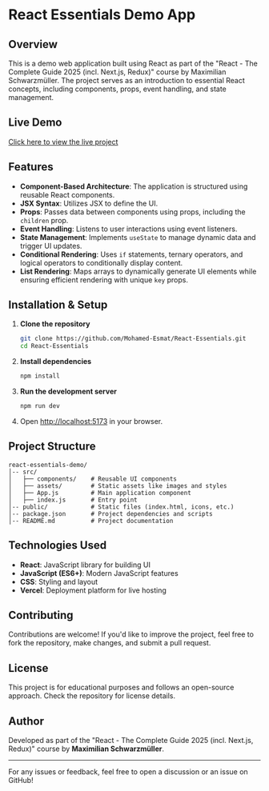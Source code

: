 # React Essentials Demo App

## Overview
This is a demo web application built using React as part of the "React - The Complete Guide 2025 (incl. Next.js, Redux)" course by Maximilian Schwarzmüller. The project serves as an introduction to essential React concepts, including components, props, event handling, and state management.

## Live Demo
[Click here to view the live project](https://react-essentials-esmat-flame.vercel.app/)

## Features
- **Component-Based Architecture**: The application is structured using reusable React components.
- **JSX Syntax**: Utilizes JSX to define the UI.
- **Props**: Passes data between components using props, including the `children` prop.
- **Event Handling**: Listens to user interactions using event listeners.
- **State Management**: Implements `useState` to manage dynamic data and trigger UI updates.
- **Conditional Rendering**: Uses `if` statements, ternary operators, and logical operators to conditionally display content.
- **List Rendering**: Maps arrays to dynamically generate UI elements while ensuring efficient rendering with unique `key` props.

## Installation & Setup
1. **Clone the repository**
   ```sh
   git clone https://github.com/Mohamed-Esmat/React-Essentials.git
   cd React-Essentials
   ```
2. **Install dependencies**
   ```sh
   npm install
   ```
3. **Run the development server**
   ```sh
   npm run dev
   ```
4. Open [http://localhost:5173](http://localhost:5173) in your browser.

## Project Structure
```
react-essentials-demo/
│-- src/
│   ├── components/    # Reusable UI components
│   ├── assets/        # Static assets like images and styles
│   ├── App.js         # Main application component
│   ├── index.js       # Entry point
│-- public/            # Static files (index.html, icons, etc.)
│-- package.json       # Project dependencies and scripts
│-- README.md          # Project documentation
```

## Technologies Used
- **React**: JavaScript library for building UI
- **JavaScript (ES6+)**: Modern JavaScript features
- **CSS**: Styling and layout
- **Vercel**: Deployment platform for live hosting

## Contributing
Contributions are welcome! If you'd like to improve the project, feel free to fork the repository, make changes, and submit a pull request.

## License
This project is for educational purposes and follows an open-source approach. Check the repository for license details.

## Author
Developed as part of the "React - The Complete Guide 2025 (incl. Next.js, Redux)" course by **Maximilian Schwarzmüller**.

---
For any issues or feedback, feel free to open a discussion or an issue on GitHub!

